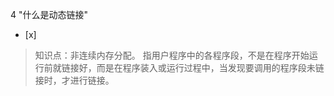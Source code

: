 4
"什么是动态链接"
- [x]  

> 知识点：非连续内存分配。
> 指用户程序中的各程序段，不是在程序开始运行前就链接好，而是在程序装入或运行过程中，当发现要调用的程序段未链接时，才进行链接。
